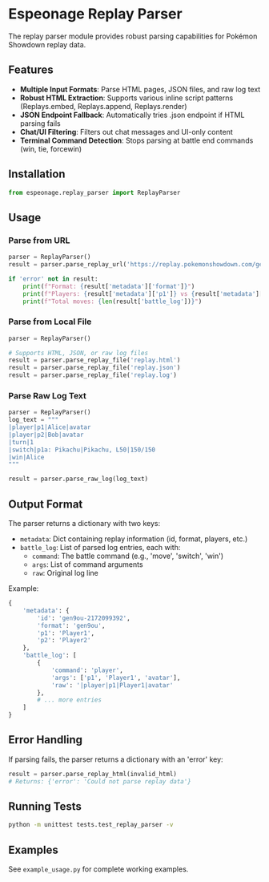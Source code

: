 # Espeonage Replay Parser

The replay parser module provides robust parsing capabilities for Pokémon Showdown replay data.

## Features

- **Multiple Input Formats**: Parse HTML pages, JSON files, and raw log text
- **Robust HTML Extraction**: Supports various inline script patterns (Replays.embed, Replays.append, Replays.render)
- **JSON Endpoint Fallback**: Automatically tries .json endpoint if HTML parsing fails
- **Chat/UI Filtering**: Filters out chat messages and UI-only content
- **Terminal Command Detection**: Stops parsing at battle end commands (win, tie, forcewin)

## Installation

```python
from espeonage.replay_parser import ReplayParser
```

## Usage

### Parse from URL

```python
parser = ReplayParser()
result = parser.parse_replay_url('https://replay.pokemonshowdown.com/gen9ou-2172099392')

if 'error' not in result:
    print(f"Format: {result['metadata']['format']}")
    print(f"Players: {result['metadata']['p1']} vs {result['metadata']['p2']}")
    print(f"Total moves: {len(result['battle_log'])}")
```

### Parse from Local File

```python
parser = ReplayParser()

# Supports HTML, JSON, or raw log files
result = parser.parse_replay_file('replay.html')
result = parser.parse_replay_file('replay.json')
result = parser.parse_replay_file('replay.log')
```

### Parse Raw Log Text

```python
parser = ReplayParser()
log_text = """
|player|p1|Alice|avatar
|player|p2|Bob|avatar
|turn|1
|switch|p1a: Pikachu|Pikachu, L50|150/150
|win|Alice
"""

result = parser.parse_raw_log(log_text)
```

## Output Format

The parser returns a dictionary with two keys:

- `metadata`: Dict containing replay information (id, format, players, etc.)
- `battle_log`: List of parsed log entries, each with:
  - `command`: The battle command (e.g., 'move', 'switch', 'win')
  - `args`: List of command arguments
  - `raw`: Original log line

Example:
```python
{
    'metadata': {
        'id': 'gen9ou-2172099392',
        'format': 'gen9ou',
        'p1': 'Player1',
        'p2': 'Player2'
    },
    'battle_log': [
        {
            'command': 'player',
            'args': ['p1', 'Player1', 'avatar'],
            'raw': '|player|p1|Player1|avatar'
        },
        # ... more entries
    ]
}
```

## Error Handling

If parsing fails, the parser returns a dictionary with an 'error' key:

```python
result = parser.parse_replay_html(invalid_html)
# Returns: {'error': 'Could not parse replay data'}
```

## Running Tests

```bash
python -m unittest tests.test_replay_parser -v
```

## Examples

See `example_usage.py` for complete working examples.
